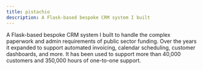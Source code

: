 ```yaml
---
title: pistachio
description: A Flask-based bespoke CRM system I built
---
```


A Flask-based bespoke CRM system I built to handle the complex paperwork and admin
requirements of public sector funding. Over the years it expanded to support automated
invoicing, calendar scheduling, customer dashboards, and more. It has been used to
support more than 40,000 customers and 350,000 hours of one-to-one support.
